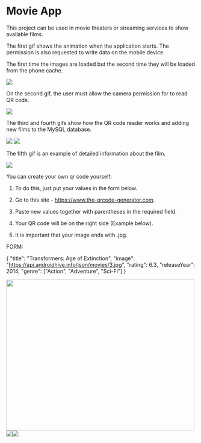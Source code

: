 # Movie App

This project can be used in movie theaters or streaming services to show available films.

The first gif shows the animation when the application starts. The permission is also requested to write data on the mobile device.

The first time the images are loaded but the second time they will be loaded from the phone cache.

<img src="https://github.com/PavelMaltsev20/Movie-App/blob/master/Gif/first_gif.gif">

On the second gif, the user must allow the camera permission for to read QR code.

<img src="https://github.com/PavelMaltsev20/Movie-App/blob/master/Gif/second_gif.gif">

The third and fourth gifs show how the QR code reader works and adding new films to the MySQL database.

<img src="https://github.com/PavelMaltsev20/Movie-App/blob/master/Gif/third_gif.gif">

<img src="https://github.com/PavelMaltsev20/Movie-App/blob/master/Gif/fourth_gif.gif">

The fifth gif is an example of detailed information about the film.

<img src="https://github.com/PavelMaltsev20/Movie-App/blob/master/Gif/fifth_gif.gif">

You can create your own qr code yourself:

1. To do this, just put your values in the form below.

2. Go to this site - https://www.the-qrcode-generator.com. 

3. Paste new values together with parentheses in the required field.

4. Your QR code will be on the right side (Example below).

5. It is important that your image ends with .jpg.

FORM:

{
        "title": "Transformers: Age of Extinction",
        "image": "https://api.androidhive.info/json/movies/3.jpg",
        "rating": 6.3,
        "releaseYear": 2014,
        "genre": ["Action", "Adventure", "Sci-Fi"]
}


<img src="https://github.com/PavelMaltsev20/Movie-App/blob/master/Gif/qr_code_generator.jpg" width="500" height="400"><img src="https://github.com/PavelMaltsev20/Movie-App/blob/master/Gif/The%20goodfather.png"><img src="https://github.com/PavelMaltsev20/Movie-App/blob/master/Gif/Helloween.png">
